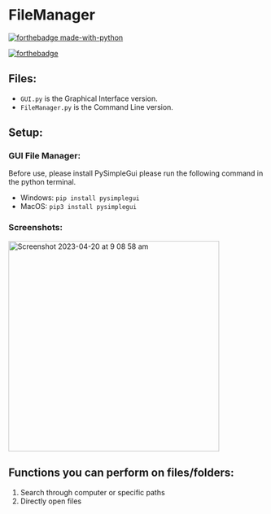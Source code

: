# FileManager

[![forthebadge made-with-python](http://ForTheBadge.com/images/badges/made-with-python.svg)](https://www.python.org/)

[![forthebadge](https://forthebadge.com/images/badges/built-with-love.svg)](https://forthebadge.com)

## Files:
- ```GUI.py``` is the Graphical Interface version.
- ```FileManager.py``` is the Command Line version.

## Setup: 

### GUI File Manager:
Before use, please install PySimpleGui please run the following command in the python terminal.
- Windows: ```pip install pysimplegui``` 
- MacOS: ```pip3 install pysimplegui```

### Screenshots: 
<img width="414" alt="Screenshot 2023-04-20 at 9 08 58 am" src="https://user-images.githubusercontent.com/109927879/233218666-91fa8cd0-fab9-43df-8f4c-dc8acb6b568a.png">


## Functions you can perform on files/folders: 
1. Search through computer or specific paths
2. Directly open files

